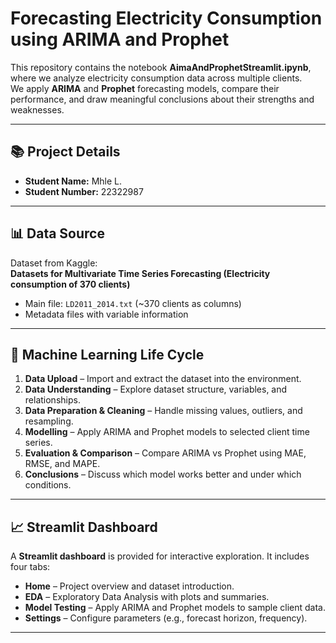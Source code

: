# Forecasting Electricity Consumption using ARIMA and Prophet  

This repository contains the notebook **AimaAndProphetStreamlit.ipynb**, where we analyze electricity consumption data across multiple clients.  
We apply **ARIMA** and **Prophet** forecasting models, compare their performance, and draw meaningful conclusions about their strengths and weaknesses.  

---

## 📚 Project Details  
- **Student Name:** Mhle L.  
- **Student Number:** 22322987  

---

## 📊 Data Source  
Dataset from Kaggle:  
**Datasets for Multivariate Time Series Forecasting (Electricity consumption of 370 clients)**  

- Main file: `LD2011_2014.txt` (~370 clients as columns)  
- Metadata files with variable information  

---

## 🔄 Machine Learning Life Cycle  
1. **Data Upload** – Import and extract the dataset into the environment.  
2. **Data Understanding** – Explore dataset structure, variables, and relationships.  
3. **Data Preparation & Cleaning** – Handle missing values, outliers, and resampling.  
4. **Modelling** – Apply ARIMA and Prophet models to selected client time series.  
5. **Evaluation & Comparison** – Compare ARIMA vs Prophet using MAE, RMSE, and MAPE.  
6. **Conclusions** – Discuss which model works better and under which conditions.  

---

## 📈 Streamlit Dashboard  

A **Streamlit dashboard** is provided for interactive exploration. It includes four tabs:  

- **Home** – Project overview and dataset introduction.  
- **EDA** – Exploratory Data Analysis with plots and summaries.  
- **Model Testing** – Apply ARIMA and Prophet models to sample client data.  
- **Settings** – Configure parameters (e.g., forecast horizon, frequency).  

---
